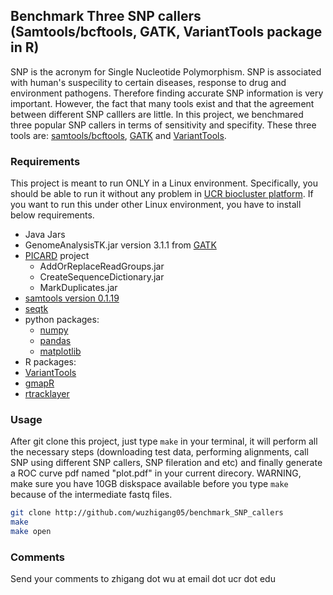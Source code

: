 ## Benchmark Three SNP callers (Samtools/bcftools, GATK, VariantTools package in R) ##

SNP is the acronym for Single Nucleotide Polymorphism. SNP is associated with human's suspecility to
certain diseases, response to drug and environment pathogens. Therefore finding accurate SNP information 
is very important. However, the fact that many tools exist and that the agreement between 
different SNP calllers are little. In this project, we benchmared three popular SNP 
callers in terms of sensitivity and specifity. 
These three tools are: [samtools/bcftools](http://samtools.sourceforge.net/samtools.shtml), 
[GATK](http://bit.ly/1p10oNM)
and [VariantTools](http://www.bioconductor.org/packages/release/bioc/html/VariantTools.html).

### Requirements ###

This project is meant to run ONLY in a Linux environment. Specifically, you should be able to run it without any 
problem in [UCR biocluster platform](http://manuals.bioinformatics.ucr.edu/home/hpc). If you want to run this under other Linux environment, you have to install below requirements. 

* Java Jars
 * GenomeAnalysisTK.jar version 3.1.1 from [GATK](http://bit.ly/1p10oNM)
 * [PICARD](http://picard.sourceforge.net/) project 
    * AddOrReplaceReadGroups.jar  
    * CreateSequenceDictionary.jar
    * MarkDuplicates.jar
* [samtools version 0.1.19](http://sourceforge.net/projects/samtools/)
* [seqtk](https://github.com/lh3/seqtk)
* python packages:
  * [numpy](http://www.numpy.org/)
  * [pandas](http://pandas.pydata.org/)
  * [matplotlib](http://matplotlib.org/)
* R packages:
 * [VariantTools](http://www.bioconductor.org/packages/release/bioc/html/VariantTools.html)
 * [gmapR](http://www.bioconductor.org/packages/2.12/bioc/html/gmapR.html)
 * [rtracklayer](http://www.bioconductor.org/packages/release/bioc/html/rtracklayer.html)

### Usage ###
After git clone this project, just type `make` in your terminal, it will perform all the necessary 
steps (downloading test data, performing alignments, call SNP using different SNP callers, SNP 
fileration and etc) and finally generate a ROC curve pdf named "plot.pdf" in your current direcory.
WARNING, make sure you have 10GB diskspace available before you type ``make`` because of the intermediate fastq files.
```bash
git clone http://github.com/wuzhigang05/benchmark_SNP_callers 
make
make open
```

### Comments ###
Send your comments to zhigang dot wu at email dot ucr dot edu

